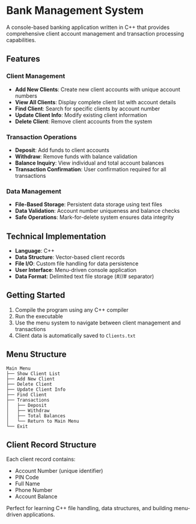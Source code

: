 # Bank Management System

A console-based banking application written in C++ that provides comprehensive client account management and transaction processing capabilities.

## Features

### Client Management
- **Add New Clients**: Create new client accounts with unique account numbers
- **View All Clients**: Display complete client list with account details
- **Find Client**: Search for specific clients by account number
- **Update Client Info**: Modify existing client information
- **Delete Client**: Remove client accounts from the system

### Transaction Operations
- **Deposit**: Add funds to client accounts
- **Withdraw**: Remove funds with balance validation
- **Balance Inquiry**: View individual and total account balances
- **Transaction Confirmation**: User confirmation required for all transactions

### Data Management
- **File-Based Storage**: Persistent data storage using text files
- **Data Validation**: Account number uniqueness and balance checks
- **Safe Operations**: Mark-for-delete system ensures data integrity

## Technical Implementation

- **Language**: C++
- **Data Structure**: Vector-based client records
- **File I/O**: Custom file handling for data persistence
- **User Interface**: Menu-driven console application
- **Data Format**: Delimited text file storage (#//# separator)

## Getting Started

1. Compile the program using any C++ compiler
2. Run the executable
3. Use the menu system to navigate between client management and transactions
4. Client data is automatically saved to `Clients.txt`

## Menu Structure

```
Main Menu
├── Show Client List
├── Add New Client  
├── Delete Client
├── Update Client Info
├── Find Client
├── Transactions
│   ├── Deposit
│   ├── Withdraw
│   ├── Total Balances
│   └── Return to Main Menu
└── Exit
```

## Client Record Structure

Each client record contains:
- Account Number (unique identifier)
- PIN Code
- Full Name
- Phone Number
- Account Balance

Perfect for learning C++ file handling, data structures, and building menu-driven applications.
